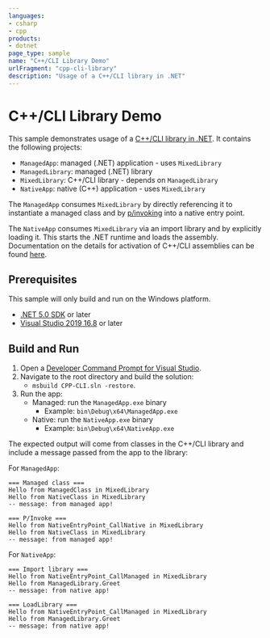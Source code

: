 ```yaml
---
languages:
- csharp
- cpp
products:
- dotnet
page_type: sample
name: "C++/CLI Library Demo"
urlFragment: "cpp-cli-library"
description: "Usage of a C++/CLI library in .NET"
---
```


# C++/CLI Library Demo

This sample demonstrates usage of a [C++/CLI library in .NET](https://docs.microsoft.com/dotnet/core/porting/cpp-cli). It contains the following projects:

- `ManagedApp`: managed (.NET) application - uses `MixedLibrary`
- `ManagedLibrary`: managed (.NET) library
- `MixedLibrary`: C++/CLI library - depends on `ManagedLibrary`
- `NativeApp`: native (C++) application - uses `MixedLibrary`

The `ManagedApp` consumes `MixedLibrary` by directly referencing it to instantiate a managed class and by [p/invoking](https://docs.microsoft.com/dotnet/standard/native-interop/pinvoke) into a native entry point.

The `NativeApp` consumes `MixedLibrary` via an import library and by explicitly loading it. This starts the .NET runtime and loads the assembly. Documentation on the details for activation of C++/CLI assemblies can be found [here](https://github.com/dotnet/runtime/tree/main/docs/design/features/IJW-activation.md#ijw-dlls-and-delayed-activation-thunks).

## Prerequisites

This sample will only build and run on the Windows platform.

- [.NET 5.0 SDK](https://dotnet.microsoft.com/download) or later
- [Visual Studio 2019 16.8](https://visualstudio.microsoft.com/downloads/) or later

## Build and Run

1. Open a [Developer Command Prompt for Visual Studio](https://docs.microsoft.com/cpp/build/building-on-the-command-line#developer_command_prompt_shortcuts).
1. Navigate to the root directory and build the solution:
    - `msbuild CPP-CLI.sln -restore`.
1. Run the app:
    - Managed: run the `ManagedApp.exe` binary
        - Example: `bin\Debug\x64\ManagedApp.exe`
    - Native: run the `NativeApp.exe` binary
        - Example: `bin\Debug\x64\NativeApp.exe`

The expected output will come from classes in the C++/CLI library and include a message passed from the app to the library:

For `ManagedApp`:

```
=== Managed class ===
Hello from ManagedClass in MixedLibrary
Hello from NativeClass in MixedLibrary
-- message: from managed app!

=== P/Invoke ===
Hello from NativeEntryPoint_CallNative in MixedLibrary
Hello from NativeClass in MixedLibrary
-- message: from managed app!
```

For `NativeApp`:

```
=== Import library ===
Hello from NativeEntryPoint_CallManaged in MixedLibrary
Hello from ManagedLibrary.Greet
-- message: from native app!

=== LoadLibrary ===
Hello from NativeEntryPoint_CallManaged in MixedLibrary
Hello from ManagedLibrary.Greet
-- message: from native app!
```
